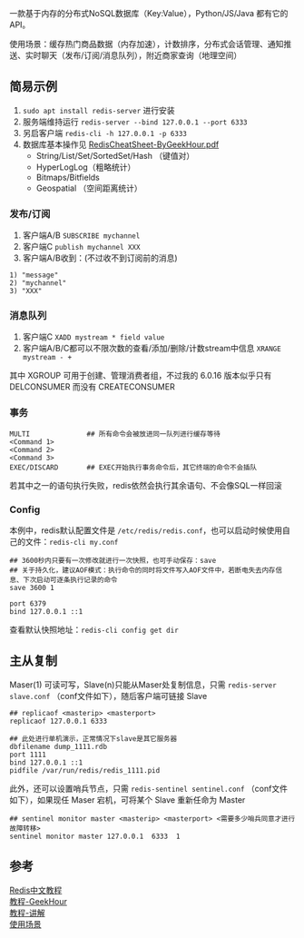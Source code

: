 
一款基于内存的分布式NoSQL数据库（Key:Value），Python/JS/Java 都有它的API。

使用场景：缓存热门商品数据（内存加速），计数排序，分布式会话管理、通知推送、实时聊天（发布/订阅/消息队列），附近商家查询（地理空间）



## 简易示例

1. ```sudo apt install redis-server``` 进行安装
2. 服务端维持运行 ```redis-server --bind 127.0.0.1 --port 6333```
3. 另启客户端 ```redis-cli -h 127.0.0.1 -p 6333```
4. 数据库基本操作见 [RedisCheatSheet-ByGeekHour.pdf](Redis/RedisCheatSheet-ByGeekHour.pdf)
    - String/List/Set/SortedSet/Hash （键值对）
    - HyperLogLog（粗略统计）
    - Bitmaps/Bitfields
    - Geospatial （空间距离统计）



### 发布/订阅

1. 客户端A/B ```SUBSCRIBE mychannel```
2. 客户端C ```publish mychannel XXX```
3. 客户端A/B收到：(不过收不到订阅前的消息)

```
1) "message"
2) "mychannel"
3) "XXX"
```


### 消息队列

1. 客户端C ```XADD mystream * field value```
2. 客户端A/B/C都可以不限次数的查看/添加/删除/计数stream中信息 ```XRANGE mystream - +```

其中 XGROUP 可用于创建、管理消费者组，不过我的 6.0.16 版本似乎只有 DELCONSUMER 而没有 CREATECONSUMER


### 事务

```
MULTI              ## 所有命令会被放进同一队列进行缓存等待
<Command 1>
<Command 2>
<Command 3>
EXEC/DISCARD       ## EXEC开始执行事务命令后，其它终端的命令不会插队
```

若其中之一的语句执行失败，redis依然会执行其余语句、不会像SQL一样回滚


### Config

本例中，redis默认配置文件是 ```/etc/redis/redis.conf```，也可以启动时候使用自己的文件：```redis-cli my.conf```

```
## 3600秒内只要有一次修改就进行一次快照，也可手动保存：save
## 关于持久化，建议AOF模式：执行命令的同时将文件写入AOF文件中，若断电失去内存信息、下次启动可逐条执行记录的命令
save 3600 1

port 6379
bind 127.0.0.1 ::1
```

查看默认快照地址：```redis-cli config get dir ``` 



## 主从复制

Maser(1) 可读可写，Slave(n)只能从Maser处复制信息，只需 ```redis-server slave.conf``` （conf文件如下），随后客户端可链接 Slave

```
## replicaof <masterip> <masterport>
replicaof 127.0.0.1 6333

## 此处进行单机演示，正常情况下slave是其它服务器
dbfilename dump_1111.rdb
port 1111
bind 127.0.0.1 ::1
pidfile /var/run/redis/redis_1111.pid
```

此外，还可以设置哨兵节点，只需 ```redis-sentinel sentinel.conf``` （conf文件如下），如果现任 Maser 宕机，可将某个 Slave 重新任命为 Master

```
## sentinel monitor master <masterip> <masterport> <需要多少哨兵同意才进行故障转移>
sentinel monitor master 127.0.0.1  6333  1
```



## 参考
[Redis中文教程](https://redis.com.cn/tutorial.html)     
[教程-GeekHour](https://www.bilibili.com/video/BV1Jj411D7oG)    
[教程-讲解](https://www.bilibili.com/video/BV1ZVW6efEbD)      
[使用场景](https://blog.csdn.net/finally_vince/article/details/139499195)   
